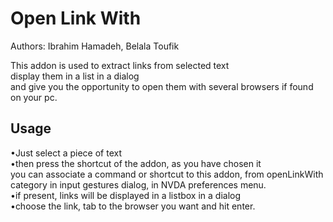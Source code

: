 # Open Link With #

Authors: Ibrahim Hamadeh, Belala Toufik  

This addon is used to extract links from selected text  
display them in a list in a dialog  
and give you the opportunity to open them with several browsers if found on your pc.

## Usage

•Just select a piece of text  
•then press the shortcut of the addon, as you have chosen it  
you can associate a command or shortcut to this addon, from openLinkWith category in input gestures dialog, in NVDA preferences menu.  
•if present, links will be displayed in a listbox in a dialog  
•choose the link, tab to the browser you want and hit enter.
